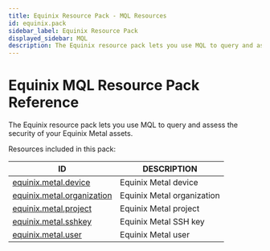```yaml
---
title: Equinix Resource Pack - MQL Resources
id: equinix.pack
sidebar_label: Equinix Resource Pack
displayed_sidebar: MQL
description: The Equinix resource pack lets you use MQL to query and assess the security of your Equinix Metal assets.
---
```


# Equinix MQL Resource Pack Reference

The Equinix resource pack lets you use MQL to query and assess the security of your Equinix Metal assets.

Resources included in this pack:

| ID                                                          | DESCRIPTION                |
| ----------------------------------------------------------- | -------------------------- |
| [equinix.metal.device](equinix.metal.device.md)             | Equinix Metal device       |
| [equinix.metal.organization](equinix.metal.organization.md) | Equinix Metal organization |
| [equinix.metal.project](equinix.metal.project.md)           | Equinix Metal project      |
| [equinix.metal.sshkey](equinix.metal.sshkey.md)             | Equinix Metal SSH key      |
| [equinix.metal.user](equinix.metal.user.md)                 | Equinix Metal user         |
